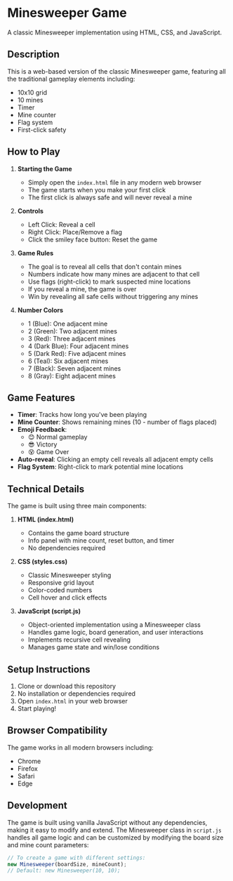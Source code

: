 # Minesweeper Game

A classic Minesweeper implementation using HTML, CSS, and JavaScript.

## Description

This is a web-based version of the classic Minesweeper game, featuring all the traditional gameplay elements including:

- 10x10 grid
- 10 mines
- Timer
- Mine counter
- Flag system
- First-click safety

## How to Play

1. **Starting the Game**

   - Simply open the `index.html` file in any modern web browser
   - The game starts when you make your first click
   - The first click is always safe and will never reveal a mine

2. **Controls**

   - Left Click: Reveal a cell
   - Right Click: Place/Remove a flag
   - Click the smiley face button: Reset the game

3. **Game Rules**

   - The goal is to reveal all cells that don't contain mines
   - Numbers indicate how many mines are adjacent to that cell
   - Use flags (right-click) to mark suspected mine locations
   - If you reveal a mine, the game is over
   - Win by revealing all safe cells without triggering any mines

4. **Number Colors**
   - 1 (Blue): One adjacent mine
   - 2 (Green): Two adjacent mines
   - 3 (Red): Three adjacent mines
   - 4 (Dark Blue): Four adjacent mines
   - 5 (Dark Red): Five adjacent mines
   - 6 (Teal): Six adjacent mines
   - 7 (Black): Seven adjacent mines
   - 8 (Gray): Eight adjacent mines

## Game Features

- **Timer**: Tracks how long you've been playing
- **Mine Counter**: Shows remaining mines (10 - number of flags placed)
- **Emoji Feedback**:
  - 😊 Normal gameplay
  - 😎 Victory
  - 😵 Game Over
- **Auto-reveal**: Clicking an empty cell reveals all adjacent empty cells
- **Flag System**: Right-click to mark potential mine locations

## Technical Details

The game is built using three main components:

1. **HTML (index.html)**

   - Contains the game board structure
   - Info panel with mine count, reset button, and timer
   - No dependencies required

2. **CSS (styles.css)**

   - Classic Minesweeper styling
   - Responsive grid layout
   - Color-coded numbers
   - Cell hover and click effects

3. **JavaScript (script.js)**
   - Object-oriented implementation using a Minesweeper class
   - Handles game logic, board generation, and user interactions
   - Implements recursive cell revealing
   - Manages game state and win/lose conditions

## Setup Instructions

1. Clone or download this repository
2. No installation or dependencies required
3. Open `index.html` in your web browser
4. Start playing!

## Browser Compatibility

The game works in all modern browsers including:

- Chrome
- Firefox
- Safari
- Edge

## Development

The game is built using vanilla JavaScript without any dependencies, making it easy to modify and extend. The Minesweeper class in `script.js` handles all game logic and can be customized by modifying the board size and mine count parameters:

```javascript
// To create a game with different settings:
new Minesweeper(boardSize, mineCount);
// Default: new Minesweeper(10, 10);
```
